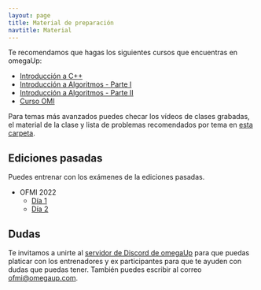 ```yaml
---
layout: page
title: Material de preparación
navtitle: Material
---
```


Te recomendamos que hagas los siguientes cursos que encuentras en omegaUp:

* [Introducción a C++](https://omegaup.com/course/introduccion_a_cpp/)
* [Introducción a Algoritmos - Parte I](https://omegaup.com/course/introduccion_a_algoritmos/)
* [Introducción a Algoritmos - Parte II](https://omegaup.com/course/introduccion_a_algoritmos_ii/)
* [Curso OMI](https://omegaup.com/course/Curso-OMI/)

Para temas más avanzados puedes checar los vídeos de clases grabadas, el material de la clase y lista de problemas recomendados por tema en [esta carpeta](https://docs.google.com/spreadsheets/d/1yHXa8pO6dUvF6OaHOe2uWStF52D6wW4LxMpNGLZGZm0/edit#gid=235996746).

## Ediciones pasadas

Puedes entrenar con los exámenes de la ediciones pasadas.

* OFMI 2022
    * [Día 1](https://omegaup.com/arena/OFMI2022DIA1/#problems)
    * [Día 2](https://omegaup.com/arena/OFMI2022DIA2/#problems)

## Dudas

Te invitamos a unirte al [servidor de Discord de omegaUp](https://discord.gg/gn6GTb4rfG) para que puedas platicar con los entrenadores y ex participantes para que te ayuden con dudas que puedas tener. También puedes escribir al correo [ofmi@omegaup.com](mailto:ofmi@omegaup.com).
